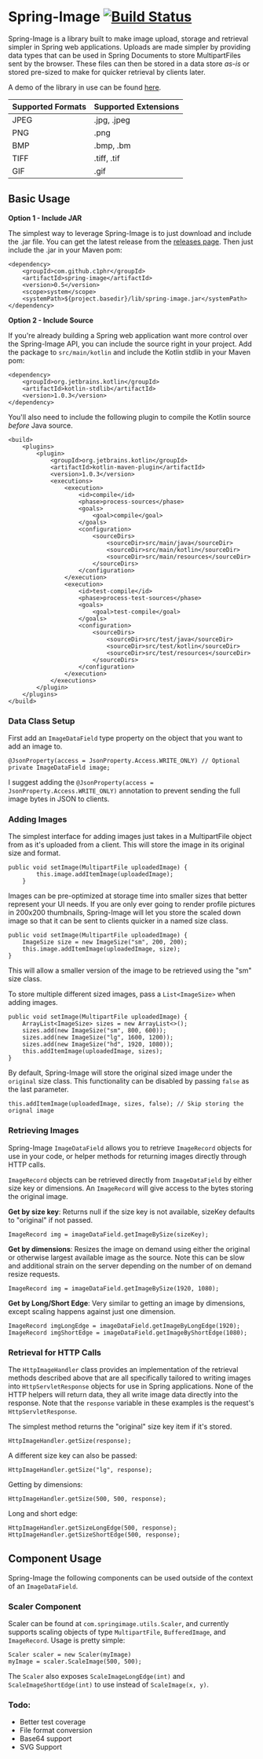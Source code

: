 # Spring-Image [![Build Status](https://travis-ci.org/c1phr/Spring-Image.svg?branch=master)](https://travis-ci.org/c1phr/Spring-Image)

Spring-Image is a library built to make image upload, storage and retrieval simpler in Spring web applications.
Uploads are made simpler by providing data types that can be used in Spring Documents to store MultipartFiles sent by the browser.
These files can then be stored in a data store *as-is* or stored pre-sized to make for quicker retrieval by clients later.

A demo of the library in use can be found [here](https://github.com/c1phr/spring-image-slides/tree/master/demo).

| Supported Formats | Supported Extensions |
| ---------------------- | --- |
| JPEG | .jpg, .jpeg |
| PNG | .png |
| BMP | .bmp, .bm |
| TIFF | .tiff, .tif |
| GIF | .gif |

## Basic Usage

**Option 1 - Include JAR**

The simplest way to leverage Spring-Image is to just download and include the .jar file. You can get the latest release from the [releases page](https://github.com/c1phr/Spring-Image/releases).
Then just include the .jar in your Maven pom:

    <dependency>
        <groupId>com.github.c1phr</groupId>
        <artifactId>spring-image</artifactId>
        <version>0.5</version>
        <scope>system</scope>
        <systemPath>${project.basedir}/lib/spring-image.jar</systemPath>
    </dependency>

**Option 2 - Include Source**

If you're already building a Spring web application want more control over the Spring-Image API, you can include the source right in your project.
Add the package to `src/main/kotlin` and include the Kotlin stdlib in your Maven pom:

    <dependency>
        <groupId>org.jetbrains.kotlin</groupId>
        <artifactId>kotlin-stdlib</artifactId>
        <version>1.0.3</version>
    </dependency>
    
You'll also need to include the following plugin to compile the Kotlin source *before* Java source.

    <build>    
        <plugins>
            <plugin>
                <groupId>org.jetbrains.kotlin</groupId>
                <artifactId>kotlin-maven-plugin</artifactId>
                <version>1.0.3</version>
                <executions>
                    <execution>
                        <id>compile</id>
                        <phase>process-sources</phase>
                        <goals>
                            <goal>compile</goal>
                        </goals>
                        <configuration>
                            <sourceDirs>
                                <sourceDir>src/main/java</sourceDir>
                                <sourceDir>src/main/kotlin</sourceDir>
                                <sourceDir>src/main/resources</sourceDir>
                            </sourceDirs>
                        </configuration>
                    </execution>
                    <execution>
                        <id>test-compile</id>
                        <phase>process-test-sources</phase>
                        <goals>
                            <goal>test-compile</goal>
                        </goals>
                        <configuration>
                            <sourceDirs>
                                <sourceDir>src/test/java</sourceDir>
                                <sourceDir>src/test/kotlin</sourceDir>
                                <sourceDir>src/test/resources</sourceDir>
                            </sourceDirs>
                        </configuration>
                    </execution>
                </executions>
            </plugin>
        </plugins>
    </build>

### Data Class Setup
First add an `ImageDataField` type property on the object that you want to add an image to.
    
    @JsonProperty(access = JsonProperty.Access.WRITE_ONLY) // Optional 
    private ImageDataField image;
    
I suggest adding the `@JsonProperty(access = JsonProperty.Access.WRITE_ONLY)` annotation to prevent sending the full image bytes in JSON to clients.

### Adding Images

The simplest interface for adding images just takes in a MultipartFile object from as it's uploaded from a client. This will store the image in its original size and format.

    public void setImage(MultipartFile uploadedImage) {   
            this.image.addItemImage(uploadedImage);
        }

Images can be pre-optimized at storage time into smaller sizes that better represent your UI needs. If you are only ever going to render profile pictures in 200x200 thumbnails, Spring-Image will let you store the scaled down image so that it can be sent to clients quicker in a named size class.

    public void setImage(MultipartFile uploadedImage) {
        ImageSize size = new ImageSize("sm", 200, 200);        
        this.image.addItemImage(uploadedImage, size);
    }
    
This will allow a smaller version of the image to be retrieved using the "sm" size class.

To store multiple different sized images, pass a `List<ImageSize>` when adding images.

    public void setImage(MultipartFile uploadedImage) {
        ArrayList<ImageSize> sizes = new ArrayList<>();
        sizes.add(new ImageSize("sm", 800, 600));
        sizes.add(new ImageSize("lg", 1600, 1200));
        sizes.add(new ImageSize("hd", 1920, 1080));    
        this.addItemImage(uploadedImage, sizes);
    }
    
By default, Spring-Image will store the original sized image under the `original` size class. This functionality can be disabled by passing `false` as the last parameter.

    this.addItemImage(uploadedImage, sizes, false); // Skip storing the orignal image
 
### Retrieving Images

Spring-Image `ImageDataField` allows you to retrieve `ImageRecord` objects for use in your code, or helper methods for returning images directly through HTTP calls.

`ImageRecord` objects can be retrieved directly from `ImageDataField` by either size key or dimensions. An `ImageRecord` will give access to the bytes storing the original image.

**Get by size key**: Returns null if the size key is not available, sizeKey defaults to "original" if not passed.
    
    ImageRecord img = imageDataField.getImageBySize(sizeKey);
    
**Get by dimensions**: Resizes the image on demand using either the original or otherwise largest available image as the source. Note this can be slow and additional strain on the server depending on the number of on demand resize requests.

    ImageRecord img = imageDataField.getImageBySize(1920, 1080);

**Get by Long/Short Edge**: Very similar to getting an image by dimensions, except scaling happens against just one dimension.

    ImageRecord imgLongEdge = imageDataField.getImageByLongEdge(1920);
    ImageRecord imgShortEdge = imageDataField.getImageByShortEdge(1080);
    
### Retrieval for HTTP Calls
The `HttpImageHandler` class provides an implementation of the retrieval methods described above that are all specifically tailored to writing images into `HttpServletResponse` objects for use in Spring applications. None of the HTTP helpers will return data, they all write image data directly into the response. Note that the `response` variable in these examples is the request's `HttpServletResponse`.

The simplest method returns the "original" size key item if it's stored.

    HttpImageHandler.getSize(response);
    
A different size key can also be passed:

    HttpImageHandler.getSize("lg", response);
    
Getting by dimensions:

    HttpImageHandler.getSize(500, 500, response);
    
Long and short edge:

    HttpImageHandler.getSizeLongEdge(500, response);
    HttpImageHandler.getSizeShortEdge(500, response);
    
## Component Usage
Spring-Image the following components can be used outside of the context of an `ImageDataField`.

### Scaler Component
Scaler can be found at `com.springimage.utils.Scaler`, and currently supports scaling objects of type `MultipartFile`, `BufferedImage`, and `ImageRecord`. Usage is pretty simple:
    
    Scaler scaler = new Scaler(myImage)   
    myImage = scaler.ScaleImage(500, 500);
    
The `Scaler` also exposes `ScaleImageLongEdge(int)` and `ScaleImageShortEdge(int)` to use instead of `ScaleImage(x, y)`.


### Todo:
* Better test coverage
* File format conversion
* Base64 support
* SVG Support
